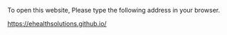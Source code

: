 To open this website, Please type the following address in your browser.

https://ehealthsolutions.github.io/
